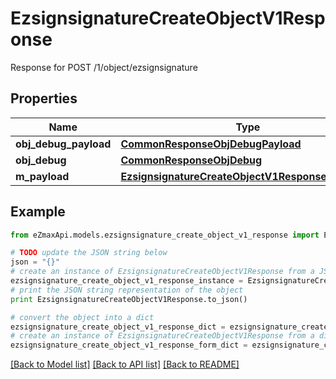 # EzsignsignatureCreateObjectV1Response

Response for POST /1/object/ezsignsignature

## Properties

Name | Type | Description | Notes
------------ | ------------- | ------------- | -------------
**obj_debug_payload** | [**CommonResponseObjDebugPayload**](CommonResponseObjDebugPayload.md) |  | 
**obj_debug** | [**CommonResponseObjDebug**](CommonResponseObjDebug.md) |  | [optional] 
**m_payload** | [**EzsignsignatureCreateObjectV1ResponseMPayload**](EzsignsignatureCreateObjectV1ResponseMPayload.md) |  | 

## Example

```python
from eZmaxApi.models.ezsignsignature_create_object_v1_response import EzsignsignatureCreateObjectV1Response

# TODO update the JSON string below
json = "{}"
# create an instance of EzsignsignatureCreateObjectV1Response from a JSON string
ezsignsignature_create_object_v1_response_instance = EzsignsignatureCreateObjectV1Response.from_json(json)
# print the JSON string representation of the object
print EzsignsignatureCreateObjectV1Response.to_json()

# convert the object into a dict
ezsignsignature_create_object_v1_response_dict = ezsignsignature_create_object_v1_response_instance.to_dict()
# create an instance of EzsignsignatureCreateObjectV1Response from a dict
ezsignsignature_create_object_v1_response_form_dict = ezsignsignature_create_object_v1_response.from_dict(ezsignsignature_create_object_v1_response_dict)
```
[[Back to Model list]](../README.md#documentation-for-models) [[Back to API list]](../README.md#documentation-for-api-endpoints) [[Back to README]](../README.md)


